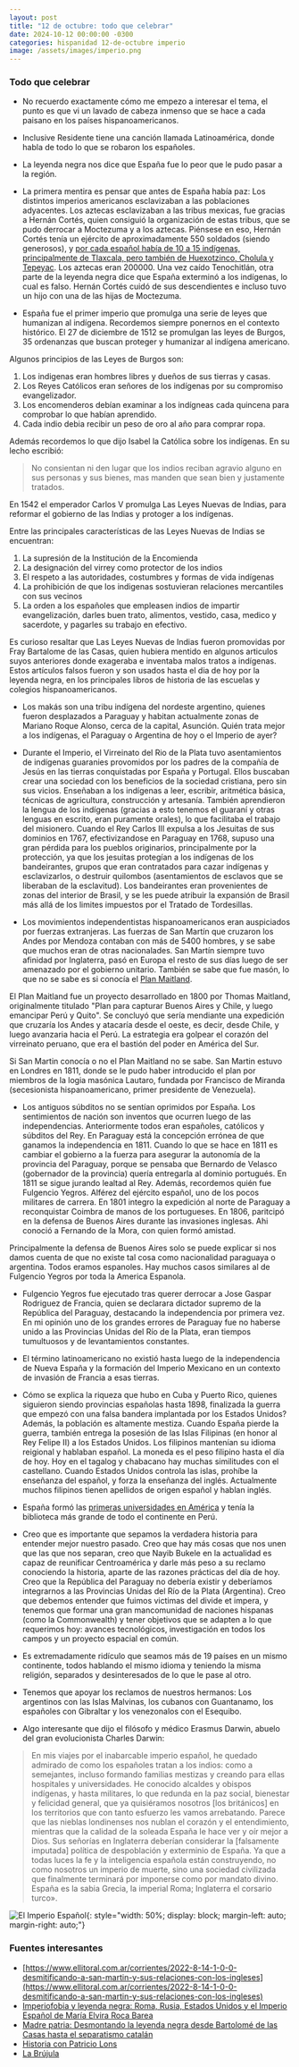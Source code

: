 ```yaml
---
layout: post
title: "12 de octubre: todo que celebrar"
date: 2024-10-12 00:00:00 -0300
categories: hispanidad 12-de-octubre imperio
image: /assets/images/imperio.png
---
```


### Todo que celebrar

- No recuerdo exactamente cómo me empezo a interesar el tema, el punto es que vi un lavado de cabeza inmenso que se hace a cada paisano en los países hispanoamericanos.
- Inclusive Residente tiene una canción llamada Latinoamérica, donde habla de todo lo que se robaron los españoles.
- La leyenda negra nos dice que España fue lo peor que le pudo pasar a la región.
- La primera mentira es pensar que antes de España había paz: Los distintos imperios americanos esclavizaban a las poblaciones adyacentes. Los aztecas esclavizaban a las tribus mexicas, fue gracias a Hernán Cortés, quien consiguió la organización de estas tribus, que se pudo derrocar a Moctezuma y a los aztecas. Piénsese en eso, Hernán Cortés tenía un ejército de aproximadamente 550 soldados (siendo generosos), y [por cada español había de 10 a 15 indígenas, principalmente de Tlaxcala, pero también de Huexotzinco, Cholula y Tepeyac](https://www.elespanol.com/cultura/historia/20210417/indigenas-hernan-cortes-conquistar-mexico-no-sin/574193132_0.html#:~:text=Poco%20a%20poco%2C%20Cort%C3%A9s%20y,favor%20de%20unos%20conquistadores%20insaciables.). Los aztecas eran 200000. 
Una vez caído Tenochitlán, otra parte de la leyenda negra dice que España exterminó a los indígenas, lo cual es falso. Hernán Cortés cuidó de sus descendientes e incluso tuvo un hijo con una de las hijas de Moctezuma. 

- España fue el primer imperio que promulga una serie de leyes que humanizan al indígena. Recordemos siempre ponernos en el contexto histórico. El 27 de diciembre de 1512 se promulgan las leyes de Burgos, 35 ordenanzas que buscan proteger y humanizar al indígena americano.

Algunos principios de las Leyes de Burgos son:
1. Los indigenas eran hombres libres y dueños de sus tierras y casas.
2. Los Reyes Católicos eran señores de los indígenas por su compromiso evangelizador.
3. Los encomenderos debían examinar a los indígneas cada quincena para comprobar lo que habían aprendido.
4. Cada indio debia recibir un peso de oro al año para comprar ropa.

Además recordemos lo que dijo Isabel la Católica sobre los indígenas. En su lecho escribió:

>No consientan ni den lugar que los indios reciban agravio alguno en sus personas y sus bienes, mas manden que sean bien y justamente tratados.

En 1542 el emperador Carlos V promulga Las Leyes Nuevas de Indias, para reformar el gobierno de las Indias y protoger a los indígenas.

Entre las principales características de las Leyes Nuevas de Indias se encuentran:
1. La supresión de la Institución de la Encomienda
2. La designación del virrey como protector de los indios
3. El respeto a las autoridades, costumbres y formas de vida indígenas
4. La prohibición de que los indigenas sostuvieran relaciones mercantiles con sus vecinos
5. La orden a los españoles que empleasen indios de impartir evangelización, darles buen trato, alimentos, vestido, casa, medico y sacerdote, y pagarles su trabajo en efectivo.

Es curioso resaltar que Las Leyes Nuevas de Indias fueron promovidas por Fray Bartalome de las Casas, quien hubiera mentido en algunos articulos suyos anteriores donde exageraba e inventaba malos tratos a indígenas. Estos artículos falsos fueron y son usados hasta el dia de hoy por la leyenda negra, en los principales libros de historia de las escuelas y colegios hispanoamericanos.

- Los makás son una tribu indígena del nordeste argentino, quienes fueron desplazados a Paraguay y habitan actualmente zonas de Mariano Roque Alonso, cerca de la capital, Asunción. Quién trata mejor a los indígenas, el Paraguay o Argentina de hoy o el Imperio de ayer?

- Durante el Imperio, el Virreinato del Rio de la Plata tuvo asentamientos de indígenas guaranies provomidos por los padres de la compañía de Jesús en las tierras conquistadas por España y Portugal. Ellos buscaban crear una sociedad con los beneficios de la sociedad cristiana, pero sin sus vicios. Enseñaban a los indígenas a leer, escribir, aritmética básica, técnicas de agricultura, construcción y artesanía. También aprendieron la lengua de los indígenas (gracias a esto tenemos el guaraní y otras lenguas en escrito, eran puramente orales), lo que facilitaba el trabajo del misionero. Cuando el Rey Carlos III expulsa a los Jesuitas de sus dominios en 1767, efectivizandose en Paraguay en 1768, supuso una gran pérdida para los pueblos originarios, principalmente por la protección, ya que los jesuitas protegían a los indígenas de los bandeirantes, grupos que eran contratados para cazar indígenas y esclavizarlos, o destruir quilombos (asentamientos de esclavos que se liberaban de la esclavitud). Los bandeirantes eran provenientes de zonas del interior de Brasil, y se les puede atribuir la expansión de Brasil más allá de los limites impuestos por el Tratado de Tordesillas.

- Los movimientos independentistas hispanoamericanos eran auspiciados por fuerzas extranjeras. Las fuerzas de San Martín que cruzaron los Andes por Mendoza contaban con más de 5400 hombres, y se sabe que muchos eran de otras nacionalades. San Martín siempre tuvo afinidad por Inglaterra, pasó en Europa el resto de sus días luego de ser amenazado por el gobierno unitario. También se sabe que fue masón, lo que no se sabe es si conocía el [Plan Maitland](https://en.wikipedia.org/wiki/Maitland_Plan).

El Plan Maitland fue un proyecto desarrollado en 1800 por Thomas Maitland, originalmente titulado "Plan para capturar Buenos Aires y Chile, y luego emancipar Perú y Quito". Se concluyó que sería mendiante una expedición que cruzaría los Andes y atacaría desde el oeste, es decir, desde Chile, y luego avanzaria hacia el Perú. La estrategia era golpear el corazón del virreinato peruano, que era el bastión del poder en América del Sur.

Si San Martin conocía o no el Plan Maitland no se sabe. San Martin estuvo en Londres en 1811, donde se le pudo haber introducido el plan por miembros de la logia masónica Lautaro, fundada por Francisco de Miranda (secesionista hispanoamericano, primer presidente de Venezuela).

- Los antiguos súbditos no se sentían oprimidos por España. Los sentimientos de nación son inventos que ocurren luego de las independencias. Anteriormente todos eran españoles, católicos y súbditos del Rey. En Paraguay está la concepción errónea de que ganamos la independencia en 1811. Cuando lo que se hace en 1811 es cambiar el gobierno a la fuerza para asegurar la autonomía de la provincia del Paraguay, porque se pensaba que Bernardo de Velasco (gobernador de la provincia) quería entregarla al dominio portugués. En 1811 se sigue jurando lealtad al Rey. Además, recordemos quién fue Fulgencio Yegros. Alférez del ejército español, uno de los pocos militares de carrera. En 1801 integro la expedición al norte de Paraguay a reconquistar Coimbra de manos de los portugueses. En 1806, paritcipó en la defensa de Buenos Aires durante las invasiones inglesas. Ahi conoció a Fernando de la Mora, con quien formó amistad.

Principalmente la defensa de Buenos Aires solo se puede explicar si nos damos cuenta de que no existe tal cosa como nacionalidad paraguaya o argentina. Todos eramos espanoles. Hay muchos casos similares al de Fulgencio Yegros por toda la America Espanola.

- Fulgencio Yegros fue ejecutado tras querer derrocar a Jose Gaspar Rodriguez de Francia, quien se declarara dictador supremo de la República del Paraguay, destacando la independencia por primera vez. En mi opinión uno de los grandes errores de Paraguay fue no haberse unido a las Provincias Unidas del Río de la Plata, eran tiempos tumultuosos y de levantamientos constantes.

- El término latinoamericano no existió hasta luego de la independencia de Nueva España y la formación del Imperio Mexicano en un contexto de invasión de Francia a esas tierras.

- Cómo se explica la riqueza que hubo en Cuba y Puerto Rico, quienes siguieron siendo provincias españolas hasta 1898, finalizada la guerra que empezó con una falsa bandera implantada por los Estados Unidos? Además, la población es altamente mestiza. Cuando España pierde la guerra, también entrega la posesión de las Islas Filipinas (en honor al Rey Felipe II) a los Estados Unidos. Los filipinos mantenían su idioma reigional y hablaban español. La moneda es el peso filipino hasta el día de hoy. Hoy en el tagalog y chabacano hay muchas similitudes con el castellano. Cuando Estados Unidos controla las islas, prohíbe la enseñanza del español, y forza la enseñanza del inglés. Actualmente muchos filipinos tienen apellidos de origen español y hablan inglés.

- España formó las [primeras universidades en América](https://es.wikipedia.org/wiki/Primera_universidad_de_Am%C3%A9rica) y tenía la biblioteca más grande de todo el continente en Perú.

- Creo que es importante que sepamos la verdadera historia para entender mejor nuestro pasado. Creo que hay más cosas que nos unen que las que nos separan, creo que Nayib Bukele en la actualidad es capaz de reunificar Centroamérica y darle más peso a su reclamo conociendo la historia, aparte de las razones prácticas del día de hoy. Creo que la República del Paraguay no debería existir y deberíamos integrarnos a las Provincias Unidas del Río de la Plata (Argentina). Creo que debemos entender que fuimos victimas del divide et impera, y tenemos que formar una gran mancomunidad de naciones hispanas (como la Commonwealth) y tener objetivos que se adapten a lo que requerimos hoy: avances tecnológicos, investigación en todos los campos y un proyecto espacial en común.

- Es extremadamente ridículo que seamos más de 19 países en un mismo continente, todos hablando el mismo idioma y teniendo la misma religión, separados y desinteresados de lo que le pase al otro.

- Tenemos que apoyar los reclamos de nuestros hermanos: Los argentinos con las Islas Malvinas, los cubanos con Guantanamo, los españoles con Gibraltar y los venezonalos con el Esequibo.

- Algo interesante que dijo el filósofo y médico Erasmus Darwin, abuelo del gran evolucionista Charles Darwin:

>En mis viajes por el inabarcable imperio español, he quedado admirado de como los españoles tratan a los indios: como a semejantes, incluso formando familias mestizas y creando para ellas hospitales y universidades. He conocido alcaldes y obispos indígenas, y hasta militares, lo que redunda en la paz social, bienestar y felicidad general, que ya quisiéramos nosotros [los británicos] en los territorios que con tanto esfuerzo les vamos arrebatando.
Parece que las nieblas londinenses nos nublan el corazón y el entendimiento, mientras que la calidad de la soleada España le hace ver y oír mejor a Dios. Sus señorías en Inglaterra deberían considerar la [falsamente imputada] política de despoblación y exterminio de España. Ya que a todas luces la fe y la inteligencia española están construyendo, no como nosotros un imperio de muerte, sino una sociedad civilizada que finalmente terminará por imponerse como por mandato divino.
España es la sabia Grecia, la imperial Roma; Inglaterra el corsario turco».

![El Imperio Español](/assets/images/imperio.png){: style="width: 50%; display: block; margin-left: auto; margin-right: auto;"}


### Fuentes interesantes
- [https://www.ellitoral.com.ar/corrientes/2022-8-14-1-0-0-desmitificando-a-san-martin-y-sus-relaciones-con-los-ingleses](https://www.ellitoral.com.ar/corrientes/2022-8-14-1-0-0-desmitificando-a-san-martin-y-sus-relaciones-con-los-ingleses)
- [Imperiofobia y leyenda negra: Roma, Rusia, Estados Unidos y el Imperio Español de María Elvira Roca Barea](https://www.amazon.com/-/es/Mar%C3%ADa-Elvira-Roca-Barea/dp/8416854238)
- [Madre patria: Desmontando la leyenda negra desde Bartolomé de las Casas hasta el separatismo catalán](https://www.amazon.es/Madre-patria-Desmontando-Bartolom%C3%A9-separatismo/dp/8467062495/ref=sr_1_2?dib=eyJ2IjoiMSJ9.QrTUiXwjs5uBB7igJePF0IbJjtKvqHXFTPB9Wx6Nwhi8bJLZDsIAKdNJxyFymxHOWoUmfWvXMZ2dp9Nqg_E9XM_mDZa5trVpVHGe74Y1h7k1pQgqeVTQ9tPAg75y6c4Z_yWCVak5K7mpuZq3rLQzzom57OEK3HZJX-3hdsjaez0qtNHeWd23PXrIKygu4wJxEgkgVbAmXyW602DQ1ocFf7Y3L1ZEn6csOxSiaNQmpBU.e1hsTp_FQi125NHFsKPQRz1_yalCqX-9vsGb8Anslkw&dib_tag=se&qid=1728744806&refinements=p_27%3AMarcelo+Gullo&s=books&sr=1-2)
- [Historia con Patricio Lons](https://www.youtube.com/@patriciolons)
- [La Brújula](https://www.youtube.com/@labrujula5152)
